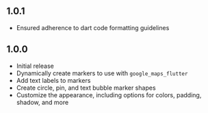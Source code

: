 ## 1.0.1

* Ensured adherence to dart code formatting guidelines

## 1.0.0

* Initial release
* Dynamically create markers to use with `google_maps_flutter`
* Add text labels to markers
* Create circle, pin, and text bubble marker shapes
* Customize the appearance, including options for colors, padding, shadow, and more
